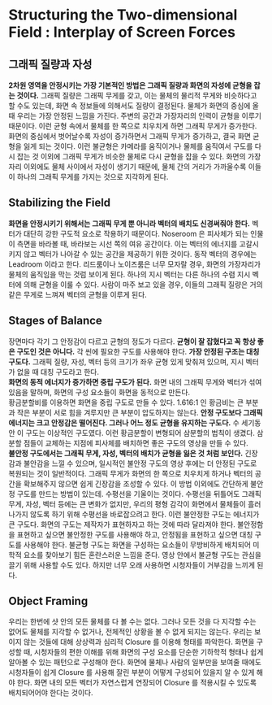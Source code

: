 # Structuring the Two-dimensional Field : Interplay of Screen Forces
## 그래픽 질량과 자성
__2차원 영역을 안정시키는 가장 기본적인 방법은 그래픽 질량과 화면의 자성에 균형을 잡는 것이다.__
그래픽 질량은 그래픽 무게를 갖고, 이는 물체의 물리적 무게와 비슷하다고 할 수도 있는데, 화면 속 정보들에 의해서도 질량이 결정된다.
물체가 화면의 중심에 올 때 우리는 가장 안정된 느낌을 가진다. 주변의 공간과 가장자리의 인력이 균형을 이루기 때문이다.
이런 균형 속에서 물체를 한 쪽으로 치우치게 하면 그래픽 무게가 증가한다. 화면의 중심에서 벗어날수록 자성이 증가하면서 그래픽 무게가 증가하고, 결국 화면 균형을 잃게 되는 것이다.
이런 불균형은 카메라를 움직이거나 물체를 움직여서 구도를 다시 잡는 것 이외에 그래픽 무게가 비슷한 물체로 다시 균형을 잡을 수 있다.
화면의 가장자리 이외에도 물체 사이에서 자성이 생기기 때문에, 물체 간의 거리가 가까울수록 이들이 하나의 그래픽 무게를 가지는 것으로 지각하게 된다.

## Stabilizing the Field
__화면을 안정시키기 위해서는 그래픽 무게 뿐 아니라 벡터의 배치도 신경써줘야 한다.__ 벡터가 대단히 강한 구도적 요소로 작용하기 때문이다.
Noseroom 은 피사체가 되는 인물이 측면을 바라볼 때, 바라보는 시선 쪽의 여유 공간이다. 이는 벡터의 에너지를 고갈시키지 않고 벡터가 나아갈 수 있는 공간을 제공하기 위한 것이다.
동작 벡터의 경우에는 Leadroom 이라고 한다. 리드룸이나 노이즈룸은 너무 모자랄 경우, 화면의 가장자리가 물체의 움직임을 막는 것럼 보이게 된다.
하나의 지시 벡터는 다른 하나의 수렴 지시 벡터에 의해 균형을 이룰 수 있다. 사람이 마주 보고 있을 경우, 이들의 그래픽 질량은 거의 같은 무게로 느껴져 벡터의 균형을 이루게 된다.

## Stages of Balance 
장면마다 각기 그 안정감이 다르고 균형의 정도가 다르다. __균형이 잘 잡혔다고 꼭 항상 좋은 구도인 것은 아니다.__ 각 씬에 필요한 구도를 사용해야 한다.
__가장 안정된 구조는 대칭 구도다.__ 그래픽 질량, 자성, 벡터 등의 크기가 좌우 균형 있게 맞춰져 있으며, 지시 벡터가 없을 때 대칭 구도라고 한다.    
__화면의 동적 에너지가 증가하면 중립 구도가 된다.__ 화면 내의 그래픽 무게와 벡터가 섞여있음을 말하며, 화면의 구성 요소들이 화면을 동적으로 만든다.    
황금분할비를 이용하면 화면을 중립 구도로 만들 수 있다. 1.616:1 인 황금비는 큰 부분과 작은 부분이 서로 힘을 겨루지만 큰 부분이 압도하지는 않는다. 
__안정 구도보다 그래픽 에너지는 크고 안정감은 떨어진다. 그러나 어느 정도 균형을 유지하는 구도다.__ 수 세기동안 이 구도는 이상적인 구도였다.
이런 황금분할이 변형되어 삼분할의 법칙이 생겼다. 삼분할 점들이 교체하는 지점에 피사체를 배치하면 좋은 구도의 영상을 만들 수 있다.    
__불안정 구도에서는 그래픽 무게, 자성, 벡터의 배치가 균형을 잃은 것 처럼 보인다.__ 긴장감과 불안감을 느낄 수 있으며, 일시적인 불안정 구도의 영상 후에는 더 안정된 구도로 복원되는 것이 일반적이다.
그래픽 무게가 화면의 한 쪽으로 치우치게 하거나 벡터의 공간을 확보해주지 않으면 쉽게 긴장감을 조성할 수 있다. 
이 방법 이외에도 간단하게 불안정 구도를 만드는 방법이 있는데. 수평선을 기울이는 것이다.
수평선을 뒤틀어도 그래픽 무게, 자성, 벡터 등에는 큰 변화가 없지만, 우리의 평형 감각이 화면에서 물체들이 흘러나가지 않도록 하기 위해 수평선을 바로잡으려고 한다.
이런 불안정한 구도는 에너지가 큰 구도다.
화면의 구도는 제작자가 표현하자고 하는 것에 따라 달라져야 한다. 불안정함을 표현하고 싶으면 불안정한 구도를 사용해야 하고, 안정됨을 표현하고 싶으면 대칭 구도를 사용해야 한다.
불균형 구도는 화면을 구성하는 요소들이 무방비하게 배치되어 미학적 요소를 찾아보기 힘든 혼란스러운 느낌을 준다. 
영상 안에서 불균형 구도는 관심을 끌기 위해 사용할 수도 있다. 하지만 너무 오래 사용하면 시청자들이 거부감을 느끼게 된다.

## Object Framing
우리는 한번에 샷 안의 모든 물체를 다 볼 수는 없다. 그러나 모든 것을 다 지각할 수는 없어도 물체를 지각할 수 없거나, 전체적인 상황을 볼 수 없게 되지는 않는다.
우리는 보이지 않는 것들에 대해 상상력과 심리적 Closure 를 이용해 형태를 파악한다.
화면을 구성할 때, 시청자들의 편한 이해를 위해 화면의 구성 요소를 단순한 기하학적 형태나 쉽게 알아볼 수 있는 패턴으로 구성해야 한다.
화면에 물체나 사람의 일부만을 보여줄 때에도 시청자들이 쉽게 Closure 를 사용해 잘린 부분이 어떻게 구성되어 있을지 알 수 있게 해야 한다.
화면 내의 모든 벡터가 자연스럽게 연장되어 Closure 를 적용시킬 수 있도록 배치되어어야 한다는 것이다.
